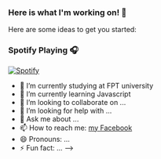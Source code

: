 ### Here is what I'm working on! 👋
Here are some ideas to get you started:
### Spotify Playing 🎧
[![Spotify](https://sangtran-1207.vercel.app/api/spotify)](https://open.spotify.com/user/31dcg2zvtprcwumfkppqxlarto7e)
- 🔭 I’m currently studying at FPT university
- 🌱 I’m currently learning Javascript
- 👯 I’m looking to collaborate on ...
- 🤔 I’m looking for help with ...
- 💬 Ask me about ...
- 📫 How to reach me: [my Facebook](facebook.com/sangtqs)
- 😄 Pronouns: ...
- ⚡ Fun fact: ...
-->
